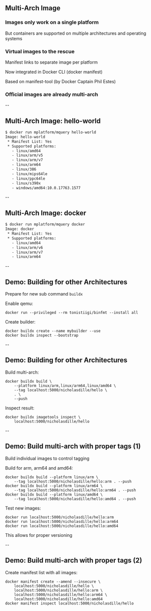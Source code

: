 ## Multi-Arch Image

### Images only work on a single platform

But containers are supported on multiple architectures and operating systems

### Virtual images to the rescue

Manifest links to separate image per platform

Now integrated in Docker CLI (docker manifest)

Based on manifest-tool (by Docker Captain Phil Estes)

### Official images are already multi-arch

--

## Multi-Arch Image: hello-world

```bash
$ docker run mplatform/mquery hello-world
Image: hello-world
 * Manifest List: Yes
 * Supported platforms:
   - linux/amd64
   - linux/arm/v5
   - linux/arm/v7
   - linux/arm64
   - linux/386
   - linux/mips64le
   - linux/ppc64le
   - linux/s390x
   - windows/amd64:10.0.17763.1577
```

--

## Multi-Arch Image: docker

```bash
$ docker run mplatform/mquery docker
Image: docker
 * Manifest List: Yes
 * Supported platforms:
   - linux/amd64
   - linux/arm/v6
   - linux/arm/v7
   - linux/arm64
```

--

## Demo: Building for other Architectures

Prepare for new sub command `buildx`

Enable qemu:

```plaintext
docker run --privileged --rm tonistiigi/binfmt --install all
```

Create builder:

```plaintext
docker buildx create --name mybuilder --use
docker buildx inspect --bootstrap
```

--

## Demo: Building for other Architectures

Build multi-arch:

```plaintext
docker buildx build \
    --platform linux/arm,linux/arm64,linux/amd64 \
    --tag localhost:5000/nicholasdille/hello \
    . \
    --push
```

Inspect result:

```plaintext
docker buildx imagetools inspect \
    localhost:5000/nicholasdille/hello
```

--

## Demo: Build multi-arch with proper tags (1)

Build individual images to control tagging

Build for arm, arm64 and amd64:

```plaintext
docker buildx build --platform linux/arm \
    --tag localhost:5000/nicholasdille/hello:arm . --push
docker buildx build --platform linux/arm64 \
    --tag localhost:5000/nicholasdille/hello:arm64 . --push
docker buildx build --platform linux/amd64 \
    --tag localhost:5000/nicholasdille/hello:amd64 . --push
```

Test new images:

```plaintext
docker run localhost:5000/nicholasdille/hello:arm
docker run localhost:5000/nicholasdille/hello:arm64
docker run localhost:5000/nicholasdille/hello:amd64
```

This allows for proper versioning

--

## Demo: Build multi-arch with proper tags (2)

Create manifest list with all images:

```plaintext
docker manifest create --amend --insecure \
    localhost:5000/nicholasdille/hello \
    localhost:5000/nicholasdille/hello:arm \
    localhost:5000/nicholasdille/hello:arm64 \
    localhost:5000/nicholasdille/hello:amd64
docker manifest inspect localhost:5000/nicholasdille/hello
```
